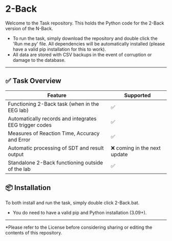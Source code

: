 # 2-Back

Welcome to the Task repository. This holds the Python code for the 2-Back version of the N-Back.

- To run the task, simply download the repository and double click the 'Run me.py' file. All dependencies will be automatically installed (please have a valid pip installation for this to work).
- All data are stored with CSV backups in the event of corruption or damage to the database. 

--------------------------------------------------------------------------------------

## ✅ Task Overview

| Feature               | Supported |
|-----------------------|-----------|
| Functioning 2-Back task (when in the EEG lab)  | ✅        |
| Automatically records and integrates EEG trigger codes            | ✅        |
| Measures of Reaction Time, Accuracy and Error            | ✅        |
| Automatic processing of SDT and result output| ❌ coming in the next update        |
| Standalone 2-Back functioning outside of the lab| ✅        |


## 📦 Installation

To both install and run the task, simply double click 2-Back.bat. 
- You do need to have a valid pip and Python installation (3.09+).

--------------------------------------------------------------------------------------


*Please refer to the License before considering sharing or editing the contents of this repository. 

